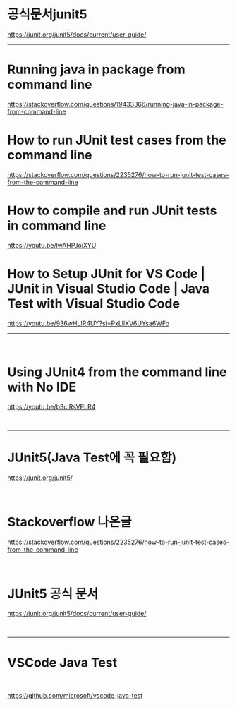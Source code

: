 # 공식문서junit5

https://junit.org/junit5/docs/current/user-guide/

<hr>

# Running java in package from command line 

https://stackoverflow.com/questions/19433366/running-java-in-package-from-command-line

# How to run JUnit test cases from the command line

https://stackoverflow.com/questions/2235276/how-to-run-junit-test-cases-from-the-command-line


# How to compile and run JUnit tests in command line

https://youtu.be/lwAHPJoiXYU


# How to Setup JUnit for VS Code | JUnit in Visual Studio Code | Java Test with Visual Studio Code

https://youtu.be/936wHLIR4UY?si=PxLllXV6UYsa6WFo

<hr>

<br>



# Using JUnit4 from the command line with No IDE


https://youtu.be/b3cIRsVPLR4

<br>

<hr>

# JUnit5(Java Test에 꼭 필요함)

https://junit.org/junit5/

<br>

# Stackoverflow 나온글

https://stackoverflow.com/questions/2235276/how-to-run-junit-test-cases-from-the-command-line

<br>

# JUnit5 공식 문서

https://junit.org/junit5/docs/current/user-guide/

<br>

<hr>


# VSCode Java Test

<br>

https://github.com/microsoft/vscode-java-test

<br>


